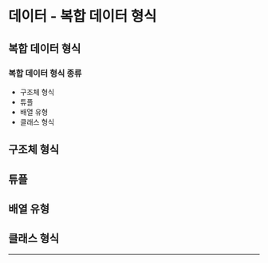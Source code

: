 # 데이터 - 복합 데이터 형식

## 복합 데이터 형식
### 복합 데이터 형식 종류
* 구조체 형식
* 튜플
* 배열 유형
* 클래스 형식

## 구조체 형식
## 튜플
## 배열 유형
## 클래스 형식

---